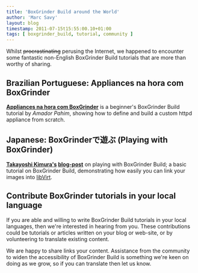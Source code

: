 ```yaml
---
title: 'BoxGrinder Build around the World'
author: 'Marc Savy'
layout: blog
timestamp: 2011-07-15t15:55:00.10+01:00
tags: [ boxgrinder_build, tutorial, community ]
---
```


Whilst <s>procrastinating</s> perusing the Internet, we happened to encounter some fantastic non-English BoxGrinder Build tutorials that are more than worthy of sharing.

## Brazilian Portuguese: Appliances na hora com BoxGrinder
 
[__Appliances na hora com BoxGrinder__](http://www.pahim.org/2011/07/12/appliances-na-hora-com-boxgrinder/) is a beginner's BoxGrinder Build tutorial by _Amador Pahim_, showing how to define and build a custom httpd appliance from scratch.

## Japanese: BoxGrinderで遊ぶ (Playing with BoxGrinder)

**[Takayoshi Kimura's](http://www.twitter.com/nekop) [blog-post](http://d.hatena.ne.jp/nekop/20110705/1309854739)** on playing with BoxGrinder Build; a basic tutorial on BoxGrinder Build, demonstrating how easily you can link your images into [libVirt](http://libvirt.org/).

## Contribute BoxGrinder tutorials in your local language
If you are able and willing to write BoxGrinder Build tutorials in your local languages, then we're interested in hearing from you. These contributions could be tutorials or articles written on your blog or web-site, or by volunteering to translate existing content.  

We are happy to share links your content. Assistance from the community to widen the accessibility of BoxGrinder Build is something we're keen on doing as we grow, so if you can translate then let us know.

